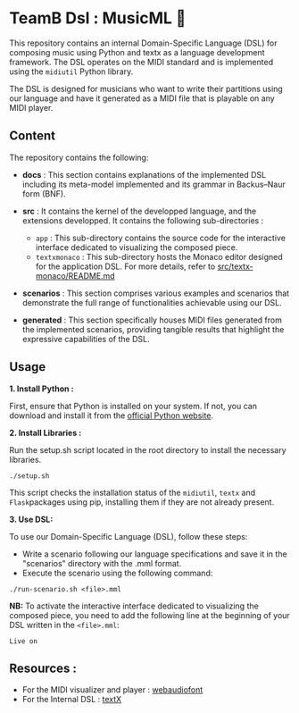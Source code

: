 # TeamB Dsl : MusicML 🎵 

This repository contains an internal Domain-Specific Language (DSL) for composing music using Python and textx as a language development framework. The DSL operates on the MIDI standard and is implemented using the `midiutil` Python library.

The DSL is designed for musicians who want to write their partitions using our language and have it generated as a MIDI file that is playable on any MIDI player.



## Content

The repository contains the following:

- **docs** : This section contains explanations of the implemented DSL including its meta-model implemented and its grammar in Backus–Naur form (BNF). 

- **src** : It contains the kernel of the developped language, and the extensions developped. It contains the following sub-directories :
  - `app`  : This sub-directory contains the source code for the interactive interface dedicated to visualizing the composed piece.
  - `textxmonaco` : This sub-directory hosts the Monaco editor designed for the application DSL. For more details, refer to [src/textx-monaco/README.md](https://github.com/benaissanadim/DSL-MusicML-TeamB/blob/main/src/textx-monaco/README.md) 
- **scenarios** : This section comprises various examples and scenarios that demonstrate the full range of functionalities achievable using our DSL.

- **generated** : This section specifically houses MIDI files generated from the implemented scenarios, providing tangible results that highlight the expressive capabilities of the DSL.

## Usage
**1. Install Python :**

First, ensure that Python is installed on your system. If not, you can download and install it from the [official Python website](https://www.python.org/).

**2. Install Libraries :**

Run the setup.sh script located in the root directory  to install the necessary libraries.
```
./setup.sh
```
This script checks the installation status of the  `midiutil`, `textx` and  `Flask`packages using pip, installing them if they are not already present.

**3. Use DSL:**

To use our Domain-Specific Language (DSL), follow these steps:
- Write  a scenario following our language specifications and save it in the "scenarios" directory with the .mml format.
-  Execute the scenario using the following command:
```
./run-scenario.sh <file>.mml
```
**NB:**
To activate the interactive interface dedicated to visualizing the composed piece, you need to add the following line at the beginning of your DSL written in the `<file>.mml`:
```plaintext
Live on
```
## Resources :

- For the MIDI visualizer and player : [webaudiofont](https://surikov.github.io/webaudiofont/)
- For the Internal DSL : [textX](https://github.com/textX)
